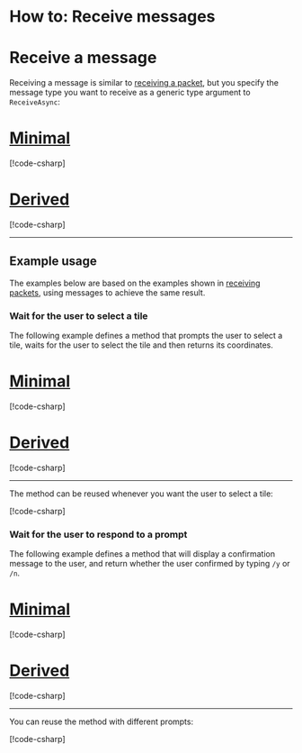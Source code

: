 # How to: Receive messages

# Receive a message

Receiving a message is similar to [receiving a packet](~/docs/how-to/packets/receive-packets.md),
but you specify the message type you want to receive as a generic type argument to `ReceiveAsync`:

# [Minimal](#tab/minimal)

[!code-csharp[](~/src/examples/messages/minimal/Program.cs?name=receive)]

# [Derived](#tab/derived)

[!code-csharp[](~/src/examples/messages/derived/MyExtension.cs?name=receive)]

---

## Example usage

The examples below are based on the examples shown in
[receiving packets](~/docs/how-to/packets/receive-packets.md), using messages to achieve the same
result.

### Wait for the user to select a tile

The following example defines a method that prompts the user to select a tile,
waits for the user to select the tile and then returns its coordinates.

# [Minimal](#tab/minimal)

[!code-csharp[](~/src/examples/messages/minimal/Program.cs?name=select-tile-async)]

# [Derived](#tab/derived)

[!code-csharp[](~/src/examples/messages/derived/MyExtension.cs?name=select-tile-async)]

---

The method can be reused whenever you want the user to select a tile:

[!code-csharp[](~/src/examples/messages/minimal/Program.cs?name=select-tile-async-caller)]

### Wait for the user to respond to a prompt

The following example defines a method that will display a confirmation message to the user,
and return whether the user confirmed by typing `/y` or `/n`.

# [Minimal](#tab/minimal)

[!code-csharp[](~/src/examples/messages/minimal/Program.cs?name=confirm-async)]

# [Derived](#tab/derived)

[!code-csharp[](~/src/examples/messages/derived/MyExtension.cs?name=confirm-async)]

---

You can reuse the method with different prompts:

[!code-csharp[](~/src/examples/messages/minimal/Program.cs?name=confirm-async-caller)]
